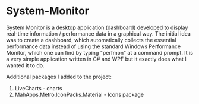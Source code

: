 # System-Monitor
System Monitor is a desktop application (dashboard) developed to display real-time information / performance data in a graphical way. 
The initial idea was to create a dashboard, which automatically collects the essential performance data instead of using the standard Windows Performance Monitor, which one can find by typing "perfmon"
at a command prompt. It is a very simple application written in C# and WPF but it exactly does what I wanted it to do. 

Additional packages I added to the project:
1. LiveCharts - charts
2. MahApps.Metro.IconPacks.Material - Icons package
